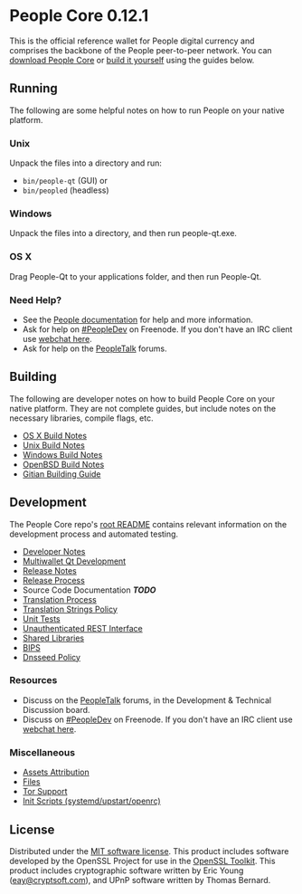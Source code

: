 People Core 0.12.1
=====================

This is the official reference wallet for People digital currency and comprises the backbone of the People peer-to-peer network. You can [download People Core](https://www.people.org/downloads/) or [build it yourself](#building) using the guides below.

Running
---------------------
The following are some helpful notes on how to run People on your native platform.

### Unix

Unpack the files into a directory and run:

- `bin/people-qt` (GUI) or
- `bin/peopled` (headless)

### Windows

Unpack the files into a directory, and then run people-qt.exe.

### OS X

Drag People-Qt to your applications folder, and then run People-Qt.

### Need Help?

* See the [People documentation](https://PeopleDev.atlassian.net/wiki/display/DOC)
for help and more information.
* Ask for help on [#PeopleDev](http://webchat.freenode.net?channels=PeopleDev) on Freenode. If you don't have an IRC client use [webchat here](http://webchat.freenode.net?channels=PeopleDev).
* Ask for help on the [PeopleTalk](https://peopletalk.org/) forums.

Building
---------------------
The following are developer notes on how to build People Core on your native platform. They are not complete guides, but include notes on the necessary libraries, compile flags, etc.

- [OS X Build Notes](build-osx.md)
- [Unix Build Notes](build-unix.md)
- [Windows Build Notes](build-windows.md)
- [OpenBSD Build Notes](build-openbsd.md)
- [Gitian Building Guide](gitian-building.md)

Development
---------------------
The People Core repo's [root README](/README.md) contains relevant information on the development process and automated testing.

- [Developer Notes](developer-notes.md)
- [Multiwallet Qt Development](multiwallet-qt.md)
- [Release Notes](release-notes.md)
- [Release Process](release-process.md)
- Source Code Documentation ***TODO***
- [Translation Process](translation_process.md)
- [Translation Strings Policy](translation_strings_policy.md)
- [Unit Tests](unit-tests.md)
- [Unauthenticated REST Interface](REST-interface.md)
- [Shared Libraries](shared-libraries.md)
- [BIPS](bips.md)
- [Dnsseed Policy](dnsseed-policy.md)

### Resources
* Discuss on the [PeopleTalk](https://peopletalk.org/) forums, in the Development & Technical Discussion board.
* Discuss on [#PeopleDev](http://webchat.freenode.net/?channels=PeopleDev) on Freenode. If you don't have an IRC client use [webchat here](http://webchat.freenode.net/?channels=PeopleDev).

### Miscellaneous
- [Assets Attribution](assets-attribution.md)
- [Files](files.md)
- [Tor Support](tor.md)
- [Init Scripts (systemd/upstart/openrc)](init.md)

License
---------------------
Distributed under the [MIT software license](http://www.opensource.org/licenses/mit-license.php).
This product includes software developed by the OpenSSL Project for use in the [OpenSSL Toolkit](https://www.openssl.org/). This product includes
cryptographic software written by Eric Young ([eay@cryptsoft.com](mailto:eay@cryptsoft.com)), and UPnP software written by Thomas Bernard.
